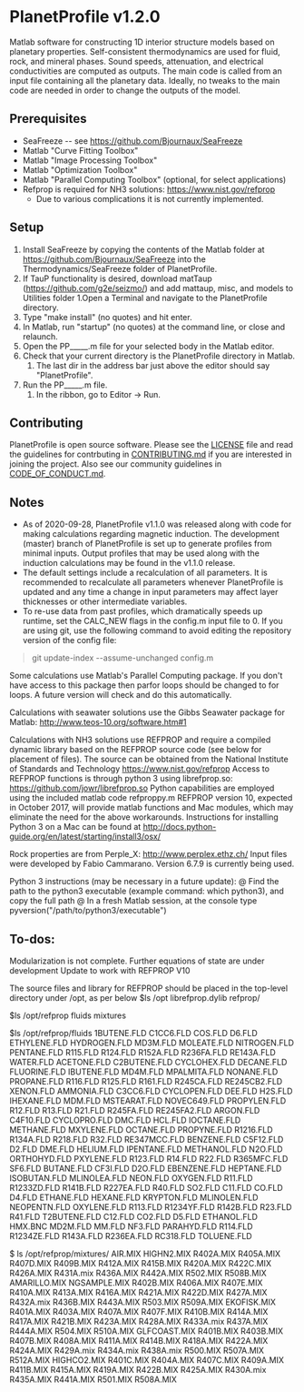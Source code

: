 # PlanetProfile v1.2.0
Matlab software for constructing 1D interior structure models based on planetary properties. Self-consistent thermodynamics are used for fluid, rock, and mineral phases. Sound speeds, attenuation, and electrical conductivities are computed as outputs. The main code is called from an input file containing all the planetary data. Ideally, no tweaks to the main code are needed in order to change the outputs of the model.

## Prerequisites
* SeaFreeze -- see https://github.com/Bjournaux/SeaFreeze
* Matlab "Curve Fitting Toolbox"
* Matlab "Image Processing Toolbox"
* Matlab "Optimization Toolbox"
* Matlab "Parallel Computing Toolbox" (optional, for select applications)
* Refprop is required for NH3 solutions: https://www.nist.gov/refprop
  * Due to various complications it is not currently implemented.

## Setup
1. Install SeaFreeze by copying the contents of the Matlab folder at https://github.com/Bjournaux/SeaFreeze into the Thermodynamics/SeaFreeze folder of PlanetProfile.
1. If TauP functionality is desired, download matTaup (https://github.com/g2e/seizmo/) and add mattaup, misc, and models to Utilities folder
1.Open a Terminal and navigate to the PlanetProfile directory.
1. Type "make install" (no quotes) and hit enter.
1. In Matlab, run "startup" (no quotes) at the command line, or close and relaunch.
1. Open the PP_____.m file for your selected body in the Matlab editor.
1. Check that your current directory is the PlanetProfile directory in Matlab.
   1. The last dir in the address bar just above the editor should say "PlanetProfile".
1. Run the PP_____.m file.
   1. In the ribbon, go to Editor -> Run.

## Contributing
PlanetProfile is open source software. Please see the [LICENSE](https://github.com/vancesteven/PlanetProfile/blob/master/LICENSE) file and read the guidelines for contrbuting in [CONTRIBUTING.md](https://github.com/vancesteven/PlanetProfile/blob/master/CONTRIBUTING.md) if you are interested in joining the project. Also see our community guidelines in [CODE_OF_CONDUCT.md](https://github.com/vancesteven/PlanetProfile/blob/master/CODE_OF_CONDUCT.md).

## Notes
* As of 2020-09-28, PlanetProfile v1.1.0 was released along with code for making calculations regarding magnetic induction. The development (master) branch of PlanetProfile is set up to generate profiles from minimal inputs. Output profiles that may be used along with the induction calculations may be found in the v1.1.0 release.
* The default settings include a recalculation of all parameters. It is recommended to recalculate all parameters whenever PlanetProfile is updated and any time a change in input parameters may affect layer thicknesses or other intermediate variables.
* To re-use data from past profiles, which dramatically speeds up runtime, set the CALC_NEW flags in the config.m input file to 0. If you are using git, use the following command to avoid editing the repository version of the config file:
> git update-index --assume-unchanged config.m

Some calculations use Matlab's Parallel Computing package.  If you don't have access to this package then parfor loops should be changed to for loops.  A future version will check and do this automatically.

Calculations with seawater solutions use the Gibbs Seawater package for Matlab: http://www.teos-10.org/software.htm#1

Calculations with NH3 solutions use REFPROP and require a compiled dynamic library based on the REFPROP source code (see below for placement of files).  The source can be obtained from the National Institute of Standards and Technology https://www.nist.gov/refprop
Access to REFPROP functions is through python 3 using librefprop.so: https://github.com/jowr/librefprop.so
Python capabilities are employed using the included matlab code refproppy.m
REFPROP version 10, expected in October 2017, will provide matlab functions and Mac modules, which may eliminate the need for the above workarounds.
Instructions for installing Python 3 on a Mac can be found at http://docs.python-guide.org/en/latest/starting/install3/osx/

Rock properties are from Perple_X: http://www.perplex.ethz.ch/
Input files were developed by Fabio Cammarano. Version 6.7.9 is currently being used.

Python 3 instructions (may be necessary in a future update):
  @ Find the path to the python3 executable (example command: which python3), and copy the full path
  @ In a fresh Matlab session, at the console type pyversion("/path/to/python3/executable")

## To-dos:
Modularization is not complete. 
Further equations of state are under development
Update to work with REFPROP V10

The source files and library for REFPROP should be placed in the top-level directory under /opt, as per below
$ls /opt
librefprop.dylib refprop/

$ls /opt/refprop
fluids   mixtures

$ls /opt/refprop/fluids
1BUTENE.FLD  C1CC6.FLD    COS.FLD      D6.FLD       ETHYLENE.FLD HYDROGEN.FLD MD3M.FLD     MOLEATE.FLD  NITROGEN.FLD PENTANE.FLD  R115.FLD     R124.FLD     R152A.FLD    R236FA.FLD   RE143A.FLD   WATER.FLD
ACETONE.FLD  C2BUTENE.FLD CYCLOHEX.FLD DECANE.FLD   FLUORINE.FLD IBUTENE.FLD  MD4M.FLD     MPALMITA.FLD NONANE.FLD   PROPANE.FLD  R116.FLD     R125.FLD     R161.FLD     R245CA.FLD   RE245CB2.FLD XENON.FLD
AMMONIA.FLD  C3CC6.FLD    CYCLOPEN.FLD DEE.FLD      H2S.FLD      IHEXANE.FLD  MDM.FLD      MSTEARAT.FLD NOVEC649.FLD PROPYLEN.FLD R12.FLD      R13.FLD      R21.FLD      R245FA.FLD   RE245FA2.FLD
ARGON.FLD    C4F10.FLD    CYCLOPRO.FLD DMC.FLD      HCL.FLD      IOCTANE.FLD  METHANE.FLD  MXYLENE.FLD  OCTANE.FLD   PROPYNE.FLD  R1216.FLD    R134A.FLD    R218.FLD     R32.FLD      RE347MCC.FLD
BENZENE.FLD  C5F12.FLD    D2.FLD       DME.FLD      HELIUM.FLD   IPENTANE.FLD METHANOL.FLD N2O.FLD      ORTHOHYD.FLD PXYLENE.FLD  R123.FLD     R14.FLD      R22.FLD      R365MFC.FLD  SF6.FLD
BUTANE.FLD   CF3I.FLD     D2O.FLD      EBENZENE.FLD HEPTANE.FLD  ISOBUTAN.FLD MLINOLEA.FLD NEON.FLD     OXYGEN.FLD   R11.FLD      R1233ZD.FLD  R141B.FLD    R227EA.FLD   R40.FLD      SO2.FLD
C11.FLD      CO.FLD       D4.FLD       ETHANE.FLD   HEXANE.FLD   KRYPTON.FLD  MLINOLEN.FLD NEOPENTN.FLD OXYLENE.FLD  R113.FLD     R1234YF.FLD  R142B.FLD    R23.FLD      R41.FLD      T2BUTENE.FLD
C12.FLD      CO2.FLD      D5.FLD       ETHANOL.FLD  HMX.BNC      MD2M.FLD     MM.FLD       NF3.FLD      PARAHYD.FLD  R114.FLD     R1234ZE.FLD  R143A.FLD    R236EA.FLD   RC318.FLD    TOLUENE.FLD

$ ls /opt/refprop/mixtures/
AIR.MIX      HIGHN2.MIX   R402A.MIX    R405A.MIX    R407D.MIX    R409B.MIX    R412A.MIX    R415B.MIX    R420A.MIX    R422C.MIX    R426A.MIX    R431A.mix    R436A.MIX    R442A.MIX    R502.MIX     R508B.MIX
AMARILLO.MIX NGSAMPLE.MIX R402B.MIX    R406A.MIX    R407E.MIX    R410A.MIX    R413A.MIX    R416A.MIX    R421A.MIX    R422D.MIX    R427A.MIX    R432A.mix    R436B.MIX    R443A.MIX    R503.MIX     R509A.MIX
EKOFISK.MIX  R401A.MIX    R403A.MIX    R407A.MIX    R407F.MIX    R410B.MIX    R414A.MIX    R417A.MIX    R421B.MIX    R423A.MIX    R428A.MIX    R433A.mix    R437A.MIX    R444A.MIX    R504.MIX     R510A.MIX
GLFCOAST.MIX R401B.MIX    R403B.MIX    R407B.MIX    R408A.MIX    R411A.MIX    R414B.MIX    R418A.MIX    R422A.MIX    R424A.MIX    R429A.mix    R434A.mix    R438A.mix    R500.MIX     R507A.MIX    R512A.MIX
HIGHCO2.MIX  R401C.MIX    R404A.MIX    R407C.MIX    R409A.MIX    R411B.MIX    R415A.MIX    R419A.MIX    R422B.MIX    R425A.MIX    R430A.mix    R435A.MIX    R441A.MIX    R501.MIX     R508A.MIX  
